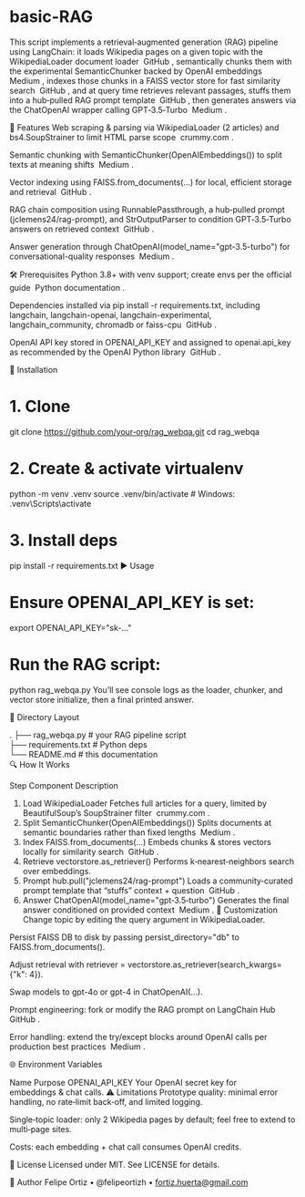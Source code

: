 # basic-RAG

This script implements a retrieval‑augmented generation (RAG) pipeline using LangChain: it loads Wikipedia pages on a given topic with the WikipediaLoader document loader 
GitHub
, semantically chunks them with the experimental SemanticChunker backed by OpenAI embeddings 
Medium
, indexes those chunks in a FAISS vector store for fast similarity search 
GitHub
, and at query time retrieves relevant passages, stuffs them into a hub‑pulled RAG prompt template 
GitHub
, then generates answers via the ChatOpenAI wrapper calling GPT‑3.5‑Turbo 
Medium
.

🔑 Features
Web scraping & parsing via WikipediaLoader (2 articles) and bs4.SoupStrainer to limit HTML parse scope 
crummy.com
.

Semantic chunking with SemanticChunker(OpenAIEmbeddings()) to split texts at meaning shifts 
Medium
.

Vector indexing using FAISS.from_documents(...) for local, efficient storage and retrieval 
GitHub
.

RAG chain composition using RunnablePassthrough, a hub‑pulled prompt (jclemens24/rag-prompt), and StrOutputParser to condition GPT‑3.5‑Turbo answers on retrieved context 
GitHub
.

Answer generation through ChatOpenAI(model_name="gpt-3.5-turbo") for conversational-quality responses 
Medium
.

🛠️ Prerequisites
Python 3.8+ with venv support; create envs per the official guide 
Python documentation
.

Dependencies installed via pip install -r requirements.txt, including langchain, langchain-openai, langchain-experimental, langchain_community, chromadb or faiss-cpu 
GitHub
.

OpenAI API key stored in OPENAI_API_KEY and assigned to openai.api_key as recommended by the OpenAI Python library 
GitHub
.

🚀 Installation

# 1. Clone
git clone https://github.com/your‑org/rag_webqa.git
cd rag_webqa

# 2. Create & activate virtualenv
python -m venv .venv
source .venv/bin/activate    # Windows: .venv\Scripts\activate

# 3. Install deps
pip install -r requirements.txt
▶️ Usage

# Ensure OPENAI_API_KEY is set:
export OPENAI_API_KEY="sk-…"

# Run the RAG script:
python rag_webqa.py
You’ll see console logs as the loader, chunker, and vector store initialize, then a final printed answer.

📂 Directory Layout

.
├── rag_webqa.py      # your RAG pipeline script  
├── requirements.txt  # Python deps  
└── README.md         # this documentation  
🔍 How It Works

Step	Component	Description
1. Load	WikipediaLoader	Fetches full articles for a query, limited by BeautifulSoup’s SoupStrainer filter 
crummy.com
.
2. Split	SemanticChunker(OpenAIEmbeddings())	Splits documents at semantic boundaries rather than fixed lengths 
Medium
.
3. Index	FAISS.from_documents(...)	Embeds chunks & stores vectors locally for similarity search 
GitHub
.
4. Retrieve	vectorstore.as_retriever()	Performs k‑nearest‐neighbors search over embeddings.
5. Prompt	hub.pull("jclemens24/rag-prompt")	Loads a community‑curated prompt template that “stuffs” context + question 
GitHub
.
6. Answer	ChatOpenAI(model_name="gpt‑3.5‑turbo")	Generates the final answer conditioned on provided context 
Medium
.
🔧 Customization
Change topic by editing the query argument in WikipediaLoader.

Persist FAISS DB to disk by passing persist_directory="db" to FAISS.from_documents().

Adjust retrieval with retriever = vectorstore.as_retriever(search_kwargs={"k": 4}).

Swap models to gpt-4o or gpt-4 in ChatOpenAI(...).

Prompt engineering: fork or modify the RAG prompt on LangChain Hub 
GitHub
.

Error handling: extend the try/except blocks around OpenAI calls per production best practices 
Medium
.

🌐 Environment Variables

Name	Purpose
OPENAI_API_KEY	Your OpenAI secret key for embeddings & chat calls.
⚠️ Limitations
Prototype quality: minimal error handling, no rate‑limit back‑off, and limited logging.

Single‑topic loader: only 2 Wikipedia pages by default; feel free to extend to multi‑page sites.

Costs: each embedding + chat call consumes OpenAI credits.

📜 License
Licensed under MIT. See LICENSE for details.

🙋 Author
Felipe Ortiz • @felipeortizh • fortiz.huerta@gmail.com
